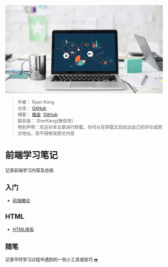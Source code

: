 ![封面](./images/main-cover.jpg)
> 作者： Ryan Kong<br>
> 仓库： [GitHub](https://github.com/stormkang)<br>
> 博客： [掘金](https://juejin.im/user/5ca05e1be51d4510864bf059/posts) &nbsp;[GitHub](https://github.com/stormkang/study-blog)<br>
> 联系我： SherKang(微信号)<br>
> 特别声明：欢迎对本文章进行转载，你可以在转载文后给出自己的评论或原文地址，但不得修改原文内容

#  前端学习笔记
记录前端学习内容及总结.

## 入门
- [前端概论](./introduction/index.md)

## HTML
- [HTML体系](./html/index.md)



## 随笔
记录平时学习过程中遇到的一些小工具或技巧 [➡️](./daily-exams/index.md)